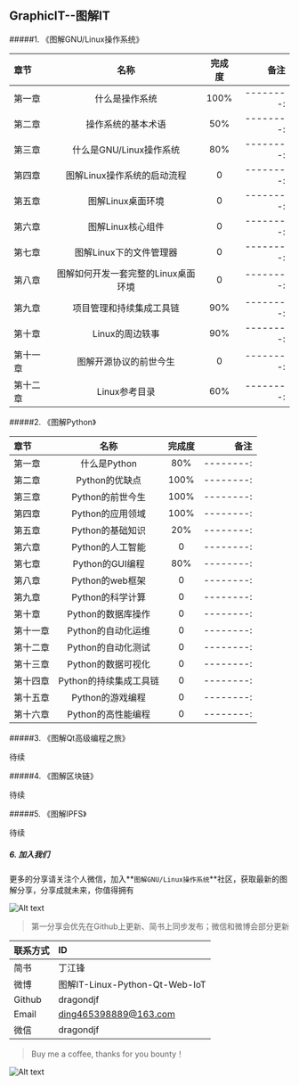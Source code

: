 GraphicIT--图解IT
-----------------
#####1.  《图解GNU/Linux操作系统》

| 章节      |     名称 |   完成度   |    备注   |
| :-------- | :--------:| :------: |--------:|
| 第一章    |   什么是操作系统 |  100%  |--------:|
| 第二章    |   操作系统的基本术语 |  50%  |--------:|
| 第三章    |   什么是GNU/Linux操作系统 |  80%  |--------:|
| 第四章    |   图解Linux操作系统的启动流程 |  0  |--------:|
| 第五章    |   图解Linux桌面环境 |  0  |--------:|
| 第六章    |   图解Linux核心组件 |  0  |--------:|
| 第七章    |   图解Linux下的文件管理器 |  0  |--------:|
| 第八章    |   图解如何开发一套完整的Linux桌面环境 |  0  |--------:|
| 第九章    |   项目管理和持续集成工具链 |  90%  |--------:|
| 第十章    |   Linux的周边轶事 |  90%  |--------:|
| 第十一章  |   图解开源协议的前世今生 |  0  |--------:|
| 第十二章  |   Linux参考目录 |  60%  |--------:|


#####2. 《图解Python》

| 章节      |     名称 |   完成度   |    备注   |
| :-------- | :--------:| :------: |--------:|
| 第一章    |   什么是Python |  80%  |--------:|
| 第二章    |   Python的优缺点|  100%  |--------:|
| 第三章    |   Python的前世今生 |  100%  |--------:|
| 第四章    |   Python的应用领域 |  100%  |--------:|
| 第五章    |   Python的基础知识 |  20%  |--------:|
| 第六章    |   Python的人工智能 |  0  |--------:|
| 第七章    |   Python的GUI编程 |  80%  |--------:|
| 第八章    |   Python的web框架 |  0  |--------:|
| 第九章    |   Python的科学计算 |  0  |--------:|
| 第十章    |   Python的数据库操作 |  0  |--------:|
| 第十一章  |   Python的自动化运维 |  0  |--------:|
| 第十二章  |   Python的自动化测试 |  0  |--------:|
| 第十三章  |   Python的数据可视化 |  0  |--------:|
| 第十四章  |   Python的持续集成工具链 |  0  |--------:|
| 第十五章  |   Python的游戏编程 |  0  |--------:|
| 第十六章  |   Python的高性能编程 |  0  |--------:|

#####3. 《图解Qt高级编程之旅》

待续

#####4. 《图解区块链》

待续

#####5. 《图解IPFS》

待续

##### 6. 加入我们

更多的分享请关注个人微信，加入**`图解GNU/Linux操作系统`**社区，获取最新的图解分享，分享成就未来，你值得拥有

![Alt text](./1538667854133.png)

> 第一分享会优先在Github上更新、简书上同步发布；微信和微博会部分更新

| 联系方式      |     ID| 
| :-------- | :--------|
| 简书    |   丁江锋 |
| 微博    |   图解IT-Linux-Python-Qt-Web-IoT |
| Github    |   dragondjf | 
| Email    |   ding465398889@163.com |
| 微信    |   dragondjf | 

> Buy me a coffee, thanks for you bounty！

![Alt text](./1538667702470.png)

